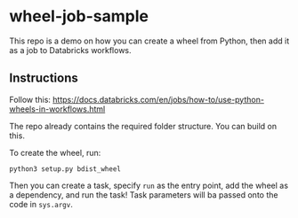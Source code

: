 # wheel-job-sample
This repo is a demo on how you can create a wheel from Python, then add it as a job to Databricks workflows.

## Instructions
Follow this: https://docs.databricks.com/en/jobs/how-to/use-python-wheels-in-workflows.html

The repo already contains the required folder structure. You can build on this. 

To create the wheel, run:

```python3 setup.py bdist_wheel```

Then you can create a task, specify `run` as the entry point, add the wheel as a dependency, and run the task! Task parameters will ba passed onto the code in `sys.argv`. 